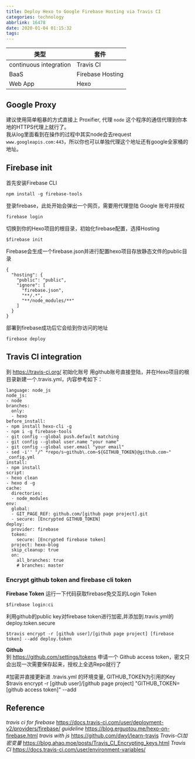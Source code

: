 ```yaml
---
title: Deploy Hexo to Google Firebase Hosting via Travis CI
categories: technology
abbrlink: 16478
date: 2020-01-04 01:15:32
tags:
---
```



| 类型 | 套件 |
| --- | --- |
| continuous integration | Travis CI |
| BaaS | Firebase Hosting |
| Web App | Hexo |

## Google Proxy
建议使用简单粗暴的方式直接上 Proxifier, 代理 `node` 这个程序的通信代理到你本地的HTTPS代理上就行了。   
我从log里面看到在操作的过程中其实node会去request `www.googleapis.com:443`，所以你也可以单独代理这个地址还有google全家桶的地址。

## Firebase init
首先安装Firebase CLI   
    
    npm install -g firebase-tools

登录firebase，此处开始会弹出一个网页，需要用代理登陆 Google 账号并授权  
```
firebase login
```
切换到你的Hexo项目的根目录，初始化firebase配置，选择Hosting  
```
$firebase init
```
Firebase会生成一个firebase.json并进行配置hexo项目存放静态文件的public目录     
```
{
  "hosting": {
    "public": "public",
    "ignore": [
      "firebase.json",
      "**/.*",
      "**/node_modules/**"
    ]
  }
}
```
部署到firebase成功后它会给到你访问的地址  
```
firebase deploy
```


## Travis CI integration
到 https://travis-ci.org/ 初始化账号 用github账号直接登陆，并在Hexo项目的根目录新建一个.travis.yml，内容参考如下：

```
language: node_js
node_js:
- node
branches:
  only:
  - hexo
before_install:
- npm install hexo-cli -g
- npm i -g firebase-tools
- git config --global push.default matching
- git config --global user.name "your name"
- git config --global user.email "your email"
- sed -i'' "/^ *repo/s~github\.com~${GITHUB_TOKEN}@github.com~" _config.yml
install:
- npm install
script:
- hexo clean
- hexo d -g
cache:
  directories:
  - node_modules
env:
  global:
  - GIT_PAGE_REF: github.com/[github page project].git
  - secure: [Encrypted GITHUB_TOKEN]
deploy:
  provider: firebase
  token:
    secure: [Encrypted firebase token]
  project: hexo-blog
  skip_cleanup: true
  on:
    all_branches: true
    # branches: master
```

### Encrypt github token and firebase cli token

**Firebase Token**
运行一下代码获取firebase免交互的Login Token

    $firebase login:ci
    
利用github的public key对firebase token进行加密,并添加到.travis.yml的deploy.token.secure  
    
    $travis encrypt -r [github user]/[github page project] [firebase token] --add deploy.token
    
**Github**  
到 https://github.com/settings/tokens 申请一个 Github access token，密文只会出现一次需要保存起来，授权上全选Repo就行了

#加密并直接更新进 .travis.yml 的环境变量, GITHUB_TOKEN为引用的Key
$travis encrypt -r [github user]/[github page project] "GITHUB_TOKEN=[github access token]" --add



## Reference
_travis ci for firebase_
https://docs.travis-ci.com/user/deployment-v2/providers/firebase/
_guideline_
https://blog.erguotou.me/hexo-on-firebase.html
_travis with js_
https://github.com/dwyl/learn-travis
_Travis-CI加密变量_
https://blog.ahao.moe/posts/Travis_CI_Encrypting_keys.html
_Travis CI_
https://docs.travis-ci.com/user/environment-variables/
